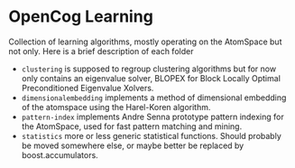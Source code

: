 OpenCog Learning
================

Collection of learning algorithms, mostly operating on the AtomSpace
but not only. Here is a brief description of each folder

* `clustering` is supposed to regroup clustering algorithms but for
  now only contains an eigenvalue solver, BLOPEX for Block Locally
  Optimal Preconditioned Eigenvalue Xolvers.
* `dimensionalembedding` implements a method of dimensional embedding
  of the atomspace using the Harel-Koren algorithm.
* `pattern-index` implements Andre Senna prototype pattern indexing
  for the AtomSpace, used for fast pattern matching and mining.
* `statistics` more or less generic statistical functions. Should
  probably be moved somewhere else, or maybe better be replaced by
  boost.accumulators.

